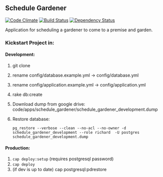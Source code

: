 ## Schedule Gardener
[![Code Climate](https://codeclimate.com/github/BCS-io/schedule_gardener.png)](https://codeclimate.com/github/BCS-io/schedule_gardener)
[![Build Status](https://travis-ci.org/BCS-io/schedule_gardener.png)](https://travis-ci.org/BCS-io/schedule_gardener)
[![Dependency Status](https://gemnasium.com/BCS-io/schedule_gardener.png)](https://gemnasium.com/BCS-io/schedule_gardener)

Application for scheduling a gardener to come to a premise and garden.


### Kickstart Project in:

#### Development:

1. git clone
2. rename config/database.example.yml -> config/database.yml
3. rename config/application.example.yml -> config/application.yml
4. rake db:create
5. Download dump from google drive: code/apps/schedule_gardener/schedule_gardener_development.dump
6. Restore database: 

   ````
   pg_restore --verbose --clean --no-acl --no-owner -d schedule_gardener_development --role richard  -U postgres schedule_gardener_development.dump
   ````

#### Production:

1. `cap deploy:setup` (requires postgresql password)
2. `cap deploy`
3. (if dev is up to date) cap postgresql:pdrestore
